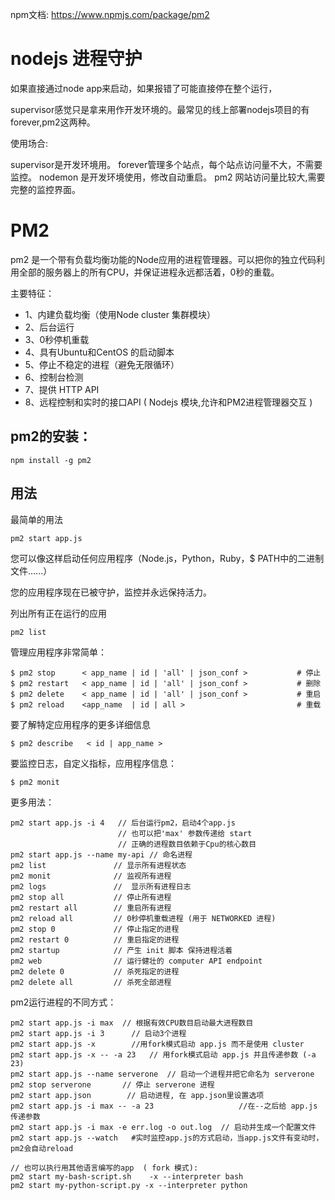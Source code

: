 
npm文档: https://www.npmjs.com/package/pm2

# nodejs 进程守护

如果直接通过node app来启动，如果报错了可能直接停在整个运行，

supervisor感觉只是拿来用作开发环境的。最常见的线上部署nodejs项目的有forever,pm2这两种。

使用场合:

supervisor是开发环境用。
forever管理多个站点，每个站点访问量不大，不需要监控。
nodemon 是开发环境使用，修改自动重启。
pm2 网站访问量比较大,需要完整的监控界面。



# PM2

pm2 是一个带有负载均衡功能的Node应用的进程管理器。可以把你的独立代码利用全部的服务器上的所有CPU，并保证进程永远都活着，0秒的重载。


主要特征：
- 1、内建负载均衡（使用Node cluster 集群模块） 
- 2、后台运行 
- 3、0秒停机重载 
- 4、具有Ubuntu和CentOS 的启动脚本 
- 5、停止不稳定的进程（避免无限循环） 
- 6、控制台检测 
- 7、提供 HTTP API 
- 8、远程控制和实时的接口API ( Nodejs 模块,允许和PM2进程管理器交互 )


## pm2的安装：

```
npm install -g pm2
```


## 用法

最简单的用法  
```
pm2 start app.js
```
您可以像这样启动任何应用程序（Node.js，Python，Ruby，$ PATH中的二进制文件......）

您的应用程序现在已被守护，监控并永远保持活力。


列出所有正在运行的应用
```
pm2 list
```

管理应用程序非常简单：

```
$ pm2 stop      < app_name | id | 'all' | json_conf >           # 停止
$ pm2 restart   < app_name | id | 'all' | json_conf >           # 删除
$ pm2 delete    < app_name | id | 'all' | json_conf >           # 重启
$ pm2 reload    <app_name  | id | all >                         # 重载
```

要了解特定应用程序的更多详细信息
```
$ pm2 describe   < id | app_name >
```

要监控日志，自定义指标，应用程序信息：
```
$ pm2 monit
```



更多用法：
```
pm2 start app.js -i 4   // 后台运行pm2，启动4个app.js 
                        // 也可以把'max' 参数传递给 start
                        // 正确的进程数目依赖于Cpu的核心数目
pm2 start app.js --name my-api // 命名进程
pm2 list               // 显示所有进程状态
pm2 monit              // 监视所有进程
pm2 logs               //  显示所有进程日志
pm2 stop all           // 停止所有进程
pm2 restart all        // 重启所有进程
pm2 reload all         // 0秒停机重载进程 (用于 NETWORKED 进程)
pm2 stop 0             // 停止指定的进程
pm2 restart 0          // 重启指定的进程
pm2 startup            // 产生 init 脚本 保持进程活着
pm2 web                // 运行健壮的 computer API endpoint 
pm2 delete 0           // 杀死指定的进程
pm2 delete all         // 杀死全部进程

```
pm2运行进程的不同方式：

```
pm2 start app.js -i max  // 根据有效CPU数目启动最大进程数目
pm2 start app.js -i 3      // 启动3个进程
pm2 start app.js -x        //用fork模式启动 app.js 而不是使用 cluster
pm2 start app.js -x -- -a 23   // 用fork模式启动 app.js 并且传递参数 (-a 23)
pm2 start app.js --name serverone  // 启动一个进程并把它命名为 serverone
pm2 stop serverone       // 停止 serverone 进程
pm2 start app.json        // 启动进程, 在 app.json里设置选项
pm2 start app.js -i max -- -a 23                   //在--之后给 app.js 传递参数
pm2 start app.js -i max -e err.log -o out.log  // 启动并生成一个配置文件
pm2 start app.js --watch   #实时监控app.js的方式启动，当app.js文件有变动时，pm2会自动reload

// 也可以执行用其他语言编写的app  ( fork 模式):
pm2 start my-bash-script.sh    -x --interpreter bash
pm2 start my-python-script.py -x --interpreter python
```


# 

